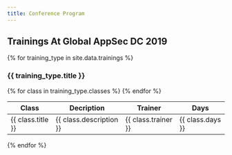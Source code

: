 ```yaml
---
title: Conference Program
---
```

<section class="training">
<h2>Trainings At Global AppSec DC 2019</h2>

{% for training_type in site.data.trainings %}
    <h3>{{ training_type.title }}</h3>
    <table>
        <thead>
            <tr><th>Class</th><th>Decription</th><th>Trainer</th><th>Days</th></tr>
        </thead>
        <tbody>
        {% for class in training_type.classes %}
        <tr>
          <td>{{ class.title }}</td>
          <td>{{ class.description }}</td>
          <td>{{ class.trainer }}</td>
          <td>{{ class.days }}</td>
        </tr>
        {% endfor %}
        </tbody>
    </table>
{% endfor %}
</section>
<!--
<a id="sched-embed" href="https://globalappsecdc2019.sched.com/">View the Global AppSec DC 2019 program.</a><script type="text/javascript" src="//globalappsecdc2019.sched.com/js/embed.js"></script>
-->
